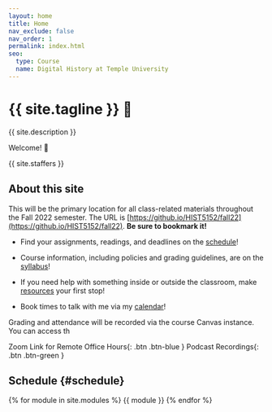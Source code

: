 ```yaml
---
layout: home
title: Home
nav_exclude: false
nav_order: 1
permalink: index.html
seo:
  type: Course
  name: Digital History at Temple University
---
```


# {{ site.tagline }} 💾
 {{ site.description }}


Welcome! 👋

{{ site.staffers }}

## About this site
This will be the primary location for all class-related materials throughout the Fall 2022 semester. The URL is [https://github.io/HIST5152/fall22](https://github.io/HIST5152/fall22). **Be sure to bookmark it!** 

- Find your assignments, readings, and deadlines on the [schedule](/../schedule)!

- Course information, including policies and grading guidelines, are on the [syllabus](/../syllabus)!

- If you need help with something inside or outside the classroom, make [resources](../resources) your first stop!

- Book times to talk with me via my [calendar](https://outlook.office.com/bookwithme/user/d08776f14406497083a3078045380be8@temple.edu?anonymous&ep=plink)!


Grading and attendance will be recorded via the course Canvas instance. You can access th

Zoom Link for Remote Office Hours{: .btn .btn-blue } Podcast Recordings{: .btn .btn-green }

## Schedule {#schedule}
{% for module in site.modules %} {{ module }} {% endfor %}
